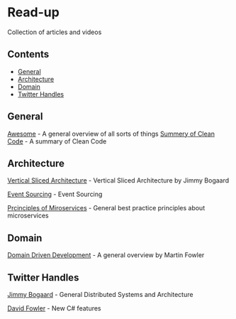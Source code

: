 # Read-up
Collection of articles and videos 


## Contents

- [General](#general)
- [Architecture](#architecture)
- [Domain](#domain)
- [Twitter Handles](#twitter-handles)

## General
[Awesome](https://github.com/sindresorhus/awesome) - A general overview of all sorts of things
[Summery of Clean Code](https://gist.github.com/wojteklu/73c6914cc446146b8b533c0988cf8d29) - A summary of Clean Code

## Architecture
[Vertical Sliced Architecture](https://jimmybogard.com/vertical-slice-architecture/) - Vertical Sliced Architecture by Jimmy Bogaard

[Event Sourcing](https://martinfowler.com/eaaDev/EventSourcing.html#:~:text=The%20fundamental%20idea%20of%20Event,as%20the%20application%20state%20itself) - Event Sourcing

[Prcinciples of Miroservices](https://www.youtube.com/watch?v=PFQnNFe27kU) - General best practice principles about microservices

## Domain
[Domain Driven Development](https://martinfowler.com/tags/domain%20driven%20design.html) - A general overview by Martin Fowler

## Twitter Handles

[Jimmy Bogaard](https://twitter.com/jbogard?lang=en) - General Distributed Systems and Architecture

[David Fowler](https://twitter.com/davidfowl?ref_src=twsrc%5Egoogle%7Ctwcamp%5Eserp%7Ctwgr%5Eauthor) - New C# features
